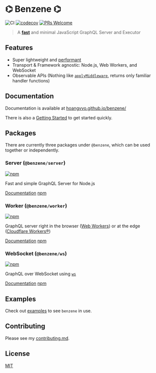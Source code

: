 # ⌬ Benzene ⌬

![CI](https://github.com/hoangvvo/benzene/workflows/CI/badge.svg)
[![codecov](https://codecov.io/gh/hoangvvo/benzene/branch/main/graph/badge.svg?token=KUCEOC1JT2)](https://codecov.io/gh/hoangvvo/benzene)
[![PRs Welcome](https://badgen.net/badge/PRs/welcome/ff5252)](/CONTRIBUTING.md)

> A [**fast**](/benchmarks) and minimal JavaScript GraphQL Server and Executor

## Features

- Super lightweight and [performant](/benchmarks)
- Transport & Framework agnostic: Node.js, Web Workers, and WebSocket
- Observable APIs (Nothing like [`applyMiddleware`](https://www.apollographql.com/docs/apollo-server/api/apollo-server/#applymiddleware), returns only familiar handler functions)

## Documentation

Documentation is available at [hoangvvo.github.io/benzene/](https://hoangvvo.github.io/benzene/)

There is also a [Getting Started](https://hoangvvo.github.io/benzene/#/getting-started) to get started quickly.

## Packages

There are currently three packages under `@benzene`, which can be used together or independently.

### Server (`@benzene/server`)

[![npm](https://badgen.net/npm/v/@benzene/server)](https://www.npmjs.com/package/@benzene/server)

Fast and simple GraphQL Server for Node.js

[Documentation](https://hoangvvo.github.io/benzene/#/server/) [npm](https://www.npmjs.com/package/@benzene/server)

### Worker (`@benzene/worker`)

[![npm](https://badgen.net/npm/v/@benzene/worker)](https://www.npmjs.com/package/@benzene/worker)

GraphQL server right in the browser ([Web Workers](https://developer.mozilla.org/en-US/docs/Web/API/Web_Workers_API)) or at the edge ([Cloudflare Workers®](https://workers.cloudflare.com/))

[Documentation](https://hoangvvo.github.io/benzene/#/worker/) [npm](https://www.npmjs.com/package/@benzene/worker)

### WebSocket (`@benzene/ws`)

[![npm](https://badgen.net/npm/v/@benzene/ws)](https://www.npmjs.com/package/@benzene/ws)

GraphQL over WebSocket using [`ws`](https://github.com/websockets/ws)

[Documentation](https://hoangvvo.github.io/benzene/#/ws/) [npm](https://www.npmjs.com/package/@benzene/ws)

## Examples

Check out [examples](https://github.com/hoangvvo/benzene/tree/main/examples/) to see `benzene` in use.

## Contributing

Please see my [contributing.md](CONTRIBUTING.md).

## License

[MIT](LICENSE)
